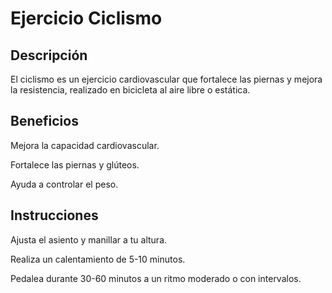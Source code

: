 # Ejercicio Ciclismo

## Descripción

El ciclismo es un ejercicio cardiovascular que fortalece las piernas y mejora la resistencia, realizado en bicicleta al aire libre o estática.

## Beneficios

Mejora la capacidad cardiovascular.

Fortalece las piernas y glúteos.

Ayuda a controlar el peso.

## Instrucciones

Ajusta el asiento y manillar a tu altura.

Realiza un calentamiento de 5-10 minutos.

Pedalea durante 30-60 minutos a un ritmo moderado o con intervalos.